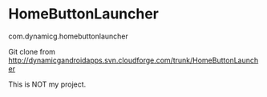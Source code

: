 # HomeButtonLauncher
com.dynamicg.homebuttonlauncher

Git clone from http://dynamicgandroidapps.svn.cloudforge.com/trunk/HomeButtonLauncher

This is NOT my project.
